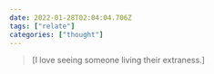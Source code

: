 ```yaml
---
date: 2022-01-28T02:04:04.706Z
tags: ["relate"]
categories: ["thought"]
---
```

> [I love seeing someone living their extraness.]

